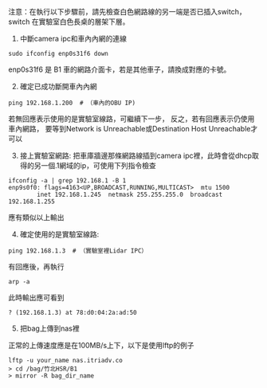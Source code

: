 
注意：在執行以下步驟前，請先檢查白色網路線的另一端是否已插入switch，
switch 在實驗室白色長桌的層架下層。

1.  中斷camera ipc和車內內網的連線
```
sudo ifconfig enp0s31f6 down
```

enp0s31f6 是 B1 車的網路介面卡，若是其他車子，請換成對應的卡號。

2. 確定已成功斷開車內內網
```
ping 192.168.1.200  # （車內的OBU IP) 
```
若無回應表示使用的是實驗室線路，可繼續下一步，
反之，若有回應表示仍使用車內網路，
要等到Network is Unreachable或Destination Host Unreachable才可以

3. 接上實驗室網路:
把車庫牆邊那條網路線插到camera ipc裡，此時會從dhcp取得的另一個.1網域的ip，可使用下列指令檢查
```
ifconfig -a | grep 192.168.1 -B 1
enp9s0f0: flags=4163<UP,BROADCAST,RUNNING,MULTICAST>  mtu 1500
        inet 192.168.1.245  netmask 255.255.255.0  broadcast 192.168.1.255
```
應有類似以上輸出

4.  確定使用的是實驗室線路:
```
ping 192.168.1.3  # （實驗室裡Lidar IPC）
```
有回應後，再執行
```
arp -a
```
此時輸出應可看到
```
? (192.168.1.3) at 78:d0:04:2a:ad:50
```

5. 把bag上傳到nas裡

正常的上傳速度應是在100MB/s上下，以下是使用lftp的例子

```
lftp -u your_name nas.itriadv.co
> cd /bag/竹北HSR/B1
> mirror -R bag_dir_name
```

